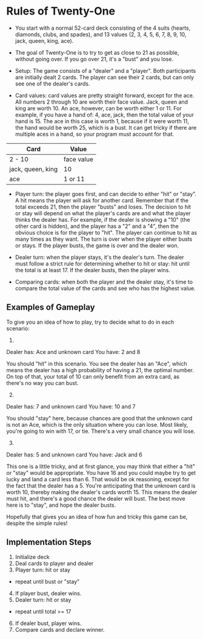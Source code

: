 # Rules of Twenty-One

* You start with a normal 52-card deck consisting of the 4 suits (hearts, diamonds, clubs, and spades), and 13 values (2, 3, 4, 5, 6, 7, 8, 9, 10, jack, queen, king, ace).

* The goal of Twenty-One is to try to get as close to 21 as possible, without going over. If you go over 21, it's a "bust" and you lose.

* Setup: The game consists of a "dealer" and a "player". Both participants are initially dealt 2 cards. The player can see their 2 cards, but can only see one of the dealer's cards.

* Card values: card values are pretty straight forward, except for the ace. All numbers 2 through 10 are worth their face value. Jack, queen and king are worth 10. An ace, however, can be worth either 1 or 11. For example, if you have a hand of: 4, ace, jack, then the total value of your hand is 15. The ace in this case is worth 1, because if it were worth 11, the hand would be worth 25, which is a bust. It can get tricky if there are multiple aces in a hand, so your program must account for that.

Card         | Value
------------ | -------------
2 - 10 | face value
jack, queen, king | 10
ace | 1 or 11

* Player turn: the player goes first, and can decide to either "hit" or "stay". A hit means the player will ask for another card. Remember that if the total exceeds 21, then the player "busts" and loses. The decision to hit or stay will depend on what the player's cards are and what the player thinks the dealer has. For example, if the dealer is showing a "10" (the other card is hidden), and the player has a "2" and a "4", then the obvious choice is for the player to "hit". The player can continue to hit as many times as they want. The turn is over when the player either busts or stays. If the player busts, the game is over and the dealer won.

* Dealer turn: when the player stays, it's the dealer's turn. The dealer must follow a strict rule for determining whether to hit or stay: hit until the total is at least 17. If the dealer busts, then the player wins.

* Comparing cards: when both the player and the dealer stay, it's time to compare the total value of the cards and see who has the highest value.

## Examples of Gameplay

To give you an idea of how to play, try to decide what to do in each scenario:

1.
Dealer has: Ace and unknown card
You have: 2 and 8

You should "hit" in this scenario. You see the dealer has an "Ace", which means the dealer has a high probability of having a 21, the optimal number. On top of that, your total of 10 can only benefit from an extra card, as there's no way you can bust.

2.
Dealer has: 7 and unknown card
You have: 10 and 7

You should "stay" here, because chances are good that the unknown card is not an Ace, which is the only situation where you can lose. Most likely, you're going to win with 17, or tie. There's a very small chance you will lose.

3.
Dealer has: 5 and unknown card
You have: Jack and 6

This one is a little tricky, and at first glance, you may think that either a "hit" or "stay" would be appropriate. You have 16 and you could maybe try to get lucky and land a card less than 6. That would be ok reasoning, except for the fact that the dealer has a 5. You're anticipating that the unknown card is worth 10, thereby making the dealer's cards worth 15. This means the dealer must hit, and there's a good chance the dealer will bust. The best move here is to "stay", and hope the dealer busts.

Hopefully that gives you an idea of how fun and tricky this game can be, despite the simple rules!

## Implementation Steps
1. Initialize deck
2. Deal cards to player and dealer
3. Player turn: hit or stay
  - repeat until bust or "stay"
4. If player bust, dealer wins.
5. Dealer turn: hit or stay
  - repeat until total >= 17
6. If dealer bust, player wins.
7. Compare cards and declare winner.